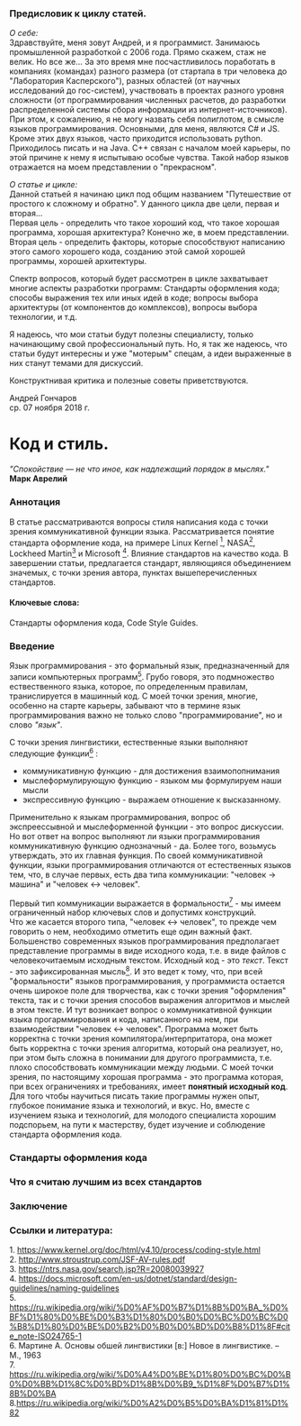 ### Предисловик к циклу статей.
*О себе:*  
Здравствуйте, меня зовут Андрей, и я программист. Занимаюсь промышленной разработкой с 2006 года. Прямо скажем, стаж не велик. Но все же... За это время мне посчастливилось поработать в компаниях (командах) разного размера (от стартапа в три человека до "Лаборатория Касперского"), разных областей (от научных исследований до гос-систем), участвовать в проектах разного уровня сложности (от программирования численных расчетов, до разработки распределенной системы сбора информации из интернет-источников).  
При этом, к сожалению, я не могу назвать себя полиглотом, в смысле языков программирования. Основными, для меня, являются C# и JS. Кроме этих двух языков, часто приходится использовать python. Приходилось писать и на Java. C++ связан с началом моей карьеры, по этой причине к нему я испытываю особые чувства. Такой набор языков отражается на моем представлении о "прекрасном".  

*О статье и цикле:*  
Данной статьей я начинаю цикл под общим названием "Путешествие от простого к сложному и обратно". У данного цикла две цели, первая и вторая...   
Первая цель - определить что такое хороший код, что такое хорошая программа, хорошая архитектура? Конечно же, в моем представлении.  
Вторая цель - определить факторы, которые способствуют написанию этого самого хорошего кода, созданию этой самой хорошей программы, хорошей архитектуры.  

Спектр вопросов, который будет рассмотрен в цикле захватывает многие аспекты разработки программ: Стандарты оформления кода; способы выражения тех или иных идей в коде; вопросы выбора архитектуры (от компонентов до комплексов), вопросы выбора технологии, и т.д.  

Я надеюсь, что мои статьи будут полезны специалисту, только начинающиму свой профессиональный путь. Но, я так же надеюсь, что статьи будут интересны и уже "мотерым" спецам, а идеи выраженные в них станут темами для дискуссий. 

Конструктнивая критика и полезные советы приветствуются.

Андрей Гончаров  
ср. 07 ноября 2018 г.  

# Код и стиль.  

<i>"Спокойствие — не что иное, как надлежащий порядок в мыслях."</i>  
**Марк Аврелий**  

### Аннотация  
В статье рассматриваются вопросы стиля написания кода с точки зрения коммуникативной функции языка. Рассматривается понятие стандарта оформление кода, на примере Linux Kernel [<sup>1</sup>](#1), NASA[<sup>2</sup>](#2), Lockheed Martin[<sup>3</sup>](#3) и Microsoft [<sup>4</sup>](#4). Влияние стандартов на качество кода. 
В завершении статьи, предлагается стандарт, являющияся объединением значемых, с точки зрения автора, пунктах вышеперечисленных стандартов.


#### Ключевые слова:  
Стандарты оформления кода, Code Style Guides.

### Введение

Язык программирования - это  формальный язык, предназначенный для записи компьютерных программ[<sup>5</sup>](#5).
Грубо говоря, это подмножество ествественного языка, которое, по определенным правилам, транислируется в машинный код.
С моей точки зрения, многие, особенно на старте карьеры, забывают что в термине язык программирования важно не только слово "программирование", но и слово *"язык"*. 

С точки зрения лингвистики, естественные языки выполняют следующие функции[<sup>6</sup>](#6) : 
* коммуникативную функцию - для достижения взаимопопнимания  
* мыслеформулирующую функцию - языком мы формулируем наши мысли  
* экспрессивную функцию - выражаем отношение к высказанному.  

Применительно к языкам программирования, вопрос об экспреессывной и мыслеформенной функции - это вопрос дискуссии. Но вот ответ на вопрос выполняют ли языки программирования коммуникативную функцию однозначный - да. Более того, возьмусь утверждать, это их главная функция. 
По своей коммуникативной функции, языки программирования отличаются от естественных языков тем, что, в случае первых, есть два типа коммуникации: "человек -> машина" и "человек <-> человек".  

Первый тип коммуникации выражается в формальности[<sup>7</sup>](#7) - мы имеем ограниченный набор ключевых слов и допустимх конструкций.  
Что же касается второго типа, "человек <-> человек", то прежде чем говорить о нем, необходимо отметить еще один важный факт. Большенство современных языков программирования предполагает представление программы в виде исходного кода, т.е. в виде файлов с человекочитаемым исходным текстом. Исходный код - это *текст*. Текст - это зафиксированная мысль[<sup>8</sup>](#8). И это ведет к тому, что, при всей "формальности" языков программирования, у программиста остается очень широкое поле для творчества, как с точки зрения "оформления" текста, так и с точки зрения способов выражения алгоритмов и мыслей в этом тексте. И тут возникает вопрос о коммуникативной функции языка прогарммирования и кода, написанного на нем, при взаимодействии "человек <-> человек". Программа может быть корректна с точки зрения компилятора/интерпритатора, она может быть корректна с точки зрения алгоритма, который она реализует, но, при этом быть сложна в понимании для другого программиста, т.е. плохо способствовать коммуникации между людьми. 
С моей точки зрения, по настоящиму хорошая программа - это программа которая, при всех ограничениях и требованиях, имеет **понятный исходный код**.  
Для того чтобы научиться писать такие программы нужен опыт, глубокое понимание языка и технологий, и вкус. Но, вместе с изучением языка и технологий, для молодого специалиста хорошим подспорьем, на пути к мастерству, будет изучение и соблюдение стандарта оформления кода.

### Стандарты оформления кода  
[//]: # (Кратко о том что есть)



### Что я считаю лучшим из всех стандартов  
### Заключение  
### Ссылки и литература:  
<a class='anchor' id='1'>1</a>. https://www.kernel.org/doc/html/v4.10/process/coding-style.html  
<a class='anchor' id='2'>2</a>. http://www.stroustrup.com/JSF-AV-rules.pdf  
<a class='anchor' id='3'>3</a>. https://ntrs.nasa.gov/search.jsp?R=20080039927  
<a class='anchor' id='4'>4</a>. https://docs.microsoft.com/en-us/dotnet/standard/design-guidelines/naming-guidelines  
<a class='anchor' id='5'>5</a>. https://ru.wikipedia.org/wiki/%D0%AF%D0%B7%D1%8B%D0%BA_%D0%BF%D1%80%D0%BE%D0%B3%D1%80%D0%B0%D0%BC%D0%BC%D0%B8%D1%80%D0%BE%D0%B2%D0%B0%D0%BD%D0%B8%D1%8F#cite_note-ISO24765-1  
<a class='anchor' id='6'>6</a>. Мартине А. Основы обшей лингвистики \[в:\] Новое в лингвистике. – М., 1963  
<a class='anchor' id='7'>7</a>. https://ru.wikipedia.org/wiki/%D0%A4%D0%BE%D1%80%D0%BC%D0%B0%D0%BB%D1%8C%D0%BD%D1%8B%D0%B9_%D1%8F%D0%B7%D1%8B%D0%BA
<a class='anchor' id='8'>8</a>.https://ru.wikipedia.org/wiki/%D0%A2%D0%B5%D0%BA%D1%81%D1%82


